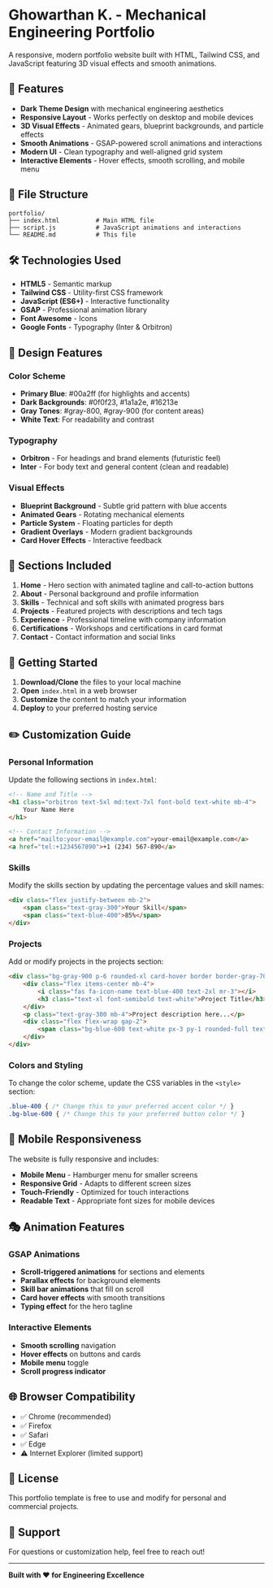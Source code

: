 # Ghowarthan K. - Mechanical Engineering Portfolio

A responsive, modern portfolio website built with HTML, Tailwind CSS, and JavaScript featuring 3D visual effects and smooth animations.

## 🚀 Features

- **Dark Theme Design** with mechanical engineering aesthetics
- **Responsive Layout** - Works perfectly on desktop and mobile devices
- **3D Visual Effects** - Animated gears, blueprint backgrounds, and particle effects
- **Smooth Animations** - GSAP-powered scroll animations and interactions
- **Modern UI** - Clean typography and well-aligned grid system
- **Interactive Elements** - Hover effects, smooth scrolling, and mobile menu

## 📁 File Structure

```
portfolio/
├── index.html          # Main HTML file
├── script.js           # JavaScript animations and interactions
└── README.md           # This file
```

## 🛠️ Technologies Used

- **HTML5** - Semantic markup
- **Tailwind CSS** - Utility-first CSS framework
- **JavaScript (ES6+)** - Interactive functionality
- **GSAP** - Professional animation library
- **Font Awesome** - Icons
- **Google Fonts** - Typography (Inter & Orbitron)

## 🎨 Design Features

### Color Scheme
- **Primary Blue**: #00a2ff (for highlights and accents)
- **Dark Backgrounds**: #0f0f23, #1a1a2e, #16213e
- **Gray Tones**: #gray-800, #gray-900 (for content areas)
- **White Text**: For readability and contrast

### Typography
- **Orbitron** - For headings and brand elements (futuristic feel)
- **Inter** - For body text and general content (clean and readable)

### Visual Effects
- **Blueprint Background** - Subtle grid pattern with blue accents
- **Animated Gears** - Rotating mechanical elements
- **Particle System** - Floating particles for depth
- **Gradient Overlays** - Modern gradient backgrounds
- **Card Hover Effects** - Interactive feedback

## 📱 Sections Included

1. **Home** - Hero section with animated tagline and call-to-action buttons
2. **About** - Personal background and profile information
3. **Skills** - Technical and soft skills with animated progress bars
4. **Projects** - Featured projects with descriptions and tech tags
5. **Experience** - Professional timeline with company information
6. **Certifications** - Workshops and certifications in card format
7. **Contact** - Contact information and social links

## 🚀 Getting Started

1. **Download/Clone** the files to your local machine
2. **Open** `index.html` in a web browser
3. **Customize** the content to match your information
4. **Deploy** to your preferred hosting service

## ✏️ Customization Guide

### Personal Information
Update the following sections in `index.html`:

```html
<!-- Name and Title -->
<h1 class="orbitron text-5xl md:text-7xl font-bold text-white mb-4">
    Your Name Here
</h1>

<!-- Contact Information -->
<a href="mailto:your-email@example.com">your-email@example.com</a>
<a href="tel:+1234567890">+1 (234) 567-890</a>
```

### Skills
Modify the skills section by updating the percentage values and skill names:

```html
<div class="flex justify-between mb-2">
    <span class="text-gray-300">Your Skill</span>
    <span class="text-blue-400">85%</span>
</div>
```

### Projects
Add or modify projects in the projects section:

```html
<div class="bg-gray-900 p-6 rounded-xl card-hover border border-gray-700">
    <div class="flex items-center mb-4">
        <i class="fas fa-icon-name text-blue-400 text-2xl mr-3"></i>
        <h3 class="text-xl font-semibold text-white">Project Title</h3>
    </div>
    <p class="text-gray-300 mb-4">Project description here...</p>
    <div class="flex flex-wrap gap-2">
        <span class="bg-blue-600 text-white px-3 py-1 rounded-full text-sm">Tech Tag</span>
    </div>
</div>
```

### Colors and Styling
To change the color scheme, update the CSS variables in the `<style>` section:

```css
.blue-400 { /* Change this to your preferred accent color */ }
.bg-blue-600 { /* Change this to your preferred button color */ }
```

## 📱 Mobile Responsiveness

The website is fully responsive and includes:
- **Mobile Menu** - Hamburger menu for smaller screens
- **Responsive Grid** - Adapts to different screen sizes
- **Touch-Friendly** - Optimized for touch interactions
- **Readable Text** - Appropriate font sizes for mobile devices

## 🎭 Animation Features

### GSAP Animations
- **Scroll-triggered animations** for sections and elements
- **Parallax effects** for background elements
- **Skill bar animations** that fill on scroll
- **Card hover effects** with smooth transitions
- **Typing effect** for the hero tagline

### Interactive Elements
- **Smooth scrolling** navigation
- **Hover effects** on buttons and cards
- **Mobile menu** toggle
- **Scroll progress indicator**

## 🌐 Browser Compatibility

- ✅ Chrome (recommended)
- ✅ Firefox
- ✅ Safari
- ✅ Edge
- ⚠️ Internet Explorer (limited support)

## 📄 License

This portfolio template is free to use and modify for personal and commercial projects.

## 🤝 Support

For questions or customization help, feel free to reach out!

---

**Built with ❤️ for Engineering Excellence** 
